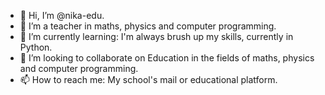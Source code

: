 - 👋 Hi, I’m @nika-edu.
- 👀 I’m a teacher in maths, physics and computer programming.
- 🌱 I’m currently learning: I'm always brush up my skills, currently in Python.
- 💞️ I’m looking to collaborate on Education in the fields of maths, physics and computer programming.
- 📫 How to reach me: My school's mail or educational platform.

<!---
nika-edu/nika-edu is a ✨ special ✨ repository because its `README.md` (this file) appears on your GitHub profile.
You can click the Preview link to take a look at your changes.
--->

